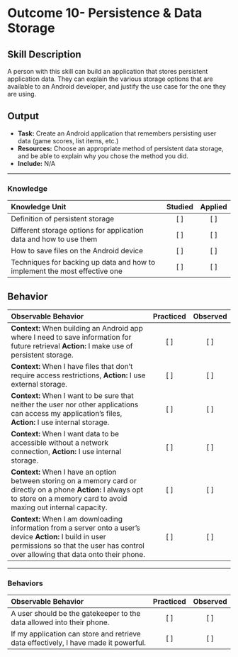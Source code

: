 # Outcome 10- Persistence & Data Storage

## Skill Description
A person with this skill can build an application that stores persistent application data. They can explain the various storage options that are available to an Android developer, and justify the use case for the one they are using. 

## Output
- **Task:** Create an Android application that remembers persisting user data (game scores, list items, etc.) 
- **Resources:** Choose an appropriate method of persistent data storage, and be able to explain why you chose the method you did. 
- **Include:** N/A

-------

### Knowledge

| Knowledge Unit   |      Studied      | Applied |
|:-------------|:------------------:|:--------:|
| Definition of persistent storage | [ ] | [ ] |
| Different storage options for application data and how to use them | [ ] | [ ] |
| How to save files on the Android device | [ ] | [ ] |
| Techniques for backing up data and how to implement the most effective one | [ ] | [ ] |

## Behavior

| Observable Behavior   |      Practiced      | Observed |
|:-------------|:------------------:|:--------:|
| **Context:** When building an Android app where I need to save information for future retrieval **Action:** I make use of persistent storage. | [ ] | [ ]  |
| **Context:** When I have files that don’t require access restrictions, **Action:** I use external storage. | [ ] | [ ]  |
| **Context:** When I want to be sure that neither the user nor other applications can access my application’s files, **Action:** I use internal storage. | [ ] | [ ]  |
| **Context:** When I want data to be accessible without a network connection, **Action:** I use internal storage. | [ ] | [ ]  |
| **Context:**  When I have an option between storing on a memory card or directly on a phone **Action:** I always opt to store on a memory card to avoid maxing out internal capacity. |   [ ]   |   [ ] |
| **Context:**  When I am downloading information from a server onto a user’s device **Action:** I build in user permissions so that the user has control over allowing that data onto their phone. |   [ ]   |   [ ] |

-------

### Behaviors

| Observable Behavior   |      Practiced      | Observed |
|:-------------|:------------------:|:--------:|
| A user should be the gatekeeper to the data allowed into their phone. | [ ] | [ ]  |
| If my application can store and retrieve data effectively, I have made it powerful. | [ ] | [ ]  |

